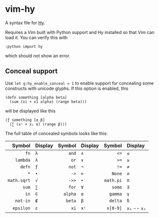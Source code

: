 vim-hy
======

A syntax file for [Hy](http://hylang.org).

Requires a Vim built with Python support and Hy installed so that Vim can load
it. You can verify this with

    :python import hy

which should not show an error.

Conceal support
---------------
Use `let g:hy_enable_conceal = 1` to enable support for concealing some
constructs with unicode glyphs. If this option is enabled, this

    (defn something [alpha beta]
      (sum (xi + x1 alpha) (range beta)))

will be displayed like this

    (ƒ something [α β]
      (∑ (xⁱ + x₁ α) (range β)))

The full table of concealed symbols looks like this:

Symbol      | Display   | Symbol  | Display | Symbol    | Display
----------: | :-------- | ------: | :------ | --------: | :------
`fn`        | `λ`       | `and`   | `∧`     | `<=`      | `≤`
`lambda`    | `λ`       | `or`    | `∨`     | `>=`      | `≥`
`defn`      | `ƒ`       | `not`   | `¬`     | `!=`      | `≠`
`*`         | `∙`       | `->`    | `⊳`     | `None`    | `∅`
`math.sqrt` | `√`       | `->>`   | `‣`     | `math.pi` | `π`
`sum`       | `∑`       | `for`   | `∀`     | `some`    | `∃`
`in`        | `∈`       | `alpha` | `α`     | `gamma`   | `γ`
`not-in`    | `∉`       | `beta`  | `β`     | `delta`   | `δ`
`epsilon`   | `ε`       | `xi`    | `xⁱ`    | `x[0-9]`  | `x₀` -- `x₉`
